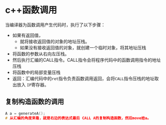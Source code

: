 # c++函数调用

当编译器为函数调用产生代码时，执行了以下步骤：

* 如果有返回值，
  * 就将接收返回值的对象的地址压栈。
  * 如果没有接收返回值的对象，就创建一个临时对象，将其地址压栈
* 将函数的参数从右向左压栈。
* 然后执行汇编的CALL指令。CALL指令会将程序代码中的函数调用指令的地址压栈
* 将函数中的局部变量压栈
* 返回：汇编代码中的`ret`指令负责函数调用返回，会将`CALL`指令压栈的地址取出放入 `IP`寄存器。



## 复制构造函数的调用

```c++
A a = generateA();
# 从汇编的角度来看，就是右边的表达式最后 CALL A的复制构造函数，然后move给a。
```

